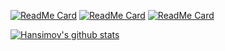 [![ReadMe Card](https://github-readme-stats.vercel.app/api/pin/?username=Hansimov&repo=Hansimov.github.io&show_owner)](https://github.com/Hansimov/Hansimov.github.io)
[![ReadMe Card](https://github-readme-stats.vercel.app/api/pin/?username=Hansimov&repo=cs-interviews&show_owner)](https://github.com/Hansimov/cs-interviews)
[![ReadMe Card](https://github-readme-stats.vercel.app/api/pin/?username=Hansimov&repo=linux-server&show_owner)](https://github.com/Hansimov/linux-server)

[![Hansimov's github stats](https://github-readme-stats.vercel.app/api?username=Hansimov&show_icons=true&theme=chartreuse-dark)](https://github.com/Hansimov)

<!-- [![Top Langs](https://github-readme-stats.vercel.app/api/top-langs/?username=Hansimov&langs_count=10&hide=HTML,TeX,JavaScript,Jupyter%20Notebook,makefile)](https://github.com/Hansimov) -->
